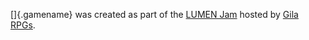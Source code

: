 []{.gamename} was created as part of the [LUMEN Jam](https://itch.io/jam/lumen-jam)
hosted by [Gila RPGs](https://gilarpgs.itch.io/).
